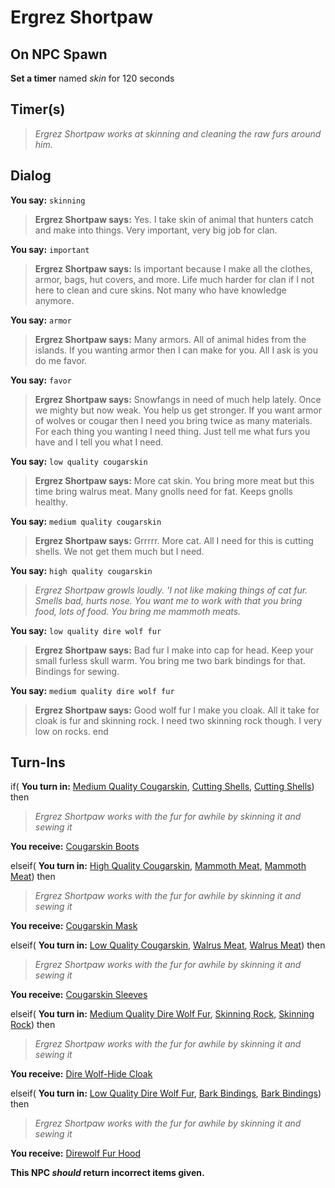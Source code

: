 # Ergrez Shortpaw
## On NPC Spawn

**Set a timer** named *skin* for 120 seconds
## Timer(s)

>*Ergrez Shortpaw works at skinning and cleaning the raw furs around him.*
## Dialog

**You say:** `skinning`



>**Ergrez Shortpaw says:** Yes.  I take skin of animal that hunters catch and make into things.  Very important, very big job for clan.

**You say:** `important`



>**Ergrez Shortpaw says:** Is important because I make all the clothes, armor, bags, hut covers, and more.  Life much harder for clan if I not here to clean and cure skins.  Not many who have knowledge anymore.

**You say:** `armor`



>**Ergrez Shortpaw says:** Many armors.  All of animal hides from the islands.  If you wanting armor then I can make for you.  All I ask is you do me favor.

**You say:** `favor`



>**Ergrez Shortpaw says:** Snowfangs in need of much help lately.  Once we mighty but now weak.  You help us get stronger.  If you want armor of wolves or cougar then I need you bring twice as many materials.  For each thing you wanting I need thing.  Just tell me what furs you have and I tell you what I need.

**You say:** `low quality cougarskin`



>**Ergrez Shortpaw says:** More cat skin. You bring more meat but this time bring walrus meat. Many gnolls need for fat. Keeps gnolls healthy.

**You say:** `medium quality cougarskin`



>**Ergrez Shortpaw says:** Grrrrr.  More cat.  All I need for this is cutting shells.  We not get them much but I need.

**You say:** `high quality cougarskin`



>*Ergrez Shortpaw growls loudly.  'I not like making things of cat fur.  Smells bad, hurts nose.  You want me to work with that you bring food, lots of food.  You bring me mammoth meats.*

**You say:** `low quality dire wolf fur`



>**Ergrez Shortpaw says:** Bad fur I make into cap for head.  Keep your small furless skull warm.  You bring me two bark bindings for that.  Bindings for sewing.

**You say:** `medium quality dire wolf fur`



>**Ergrez Shortpaw says:** Good wolf fur I make you cloak.  All it take for cloak is fur and skinning rock.  I need two skinning rock though.  I very low on rocks.
end

## Turn-Ins





if( **You turn in:** [Medium Quality Cougarskin](/item/30064), [Cutting Shells](/item/30065), [Cutting Shells](/item/30065)) then 


>*Ergrez Shortpaw works with the fur for awhile by skinning it and sewing it*


 **You receive:**  [Cougarskin Boots](/item/30020) 

elseif( **You turn in:** [High Quality Cougarskin](/item/30030), [Mammoth Meat](/item/13407), [Mammoth Meat](/item/13407)) then 


>*Ergrez Shortpaw works with the fur for awhile by skinning it and sewing it*


 **You receive:**  [Cougarskin Mask](/item/30027) 

elseif( **You turn in:** [Low Quality Cougarskin](/item/30031), [Walrus Meat](/item/30097), [Walrus Meat](/item/30097)) then 


>*Ergrez Shortpaw works with the fur for awhile by skinning it and sewing it*


 **You receive:**  [Cougarskin Sleeves](/item/30028) 

elseif( **You turn in:** [Medium Quality Dire Wolf Fur](/item/30025), [Skinning Rock](/item/30062), [Skinning Rock](/item/30062)) then 


>*Ergrez Shortpaw works with the fur for awhile by skinning it and sewing it*


 **You receive:**  [Dire Wolf-Hide Cloak](/item/25019) 

elseif( **You turn in:** [Low Quality Dire Wolf Fur](/item/30024), [Bark Bindings](/item/30063), [Bark Bindings](/item/30063)) then 


>*Ergrez Shortpaw works with the fur for awhile by skinning it and sewing it*


 **You receive:**  [Direwolf Fur Hood](/item/30029) 

**This NPC *should* return incorrect items given.**
